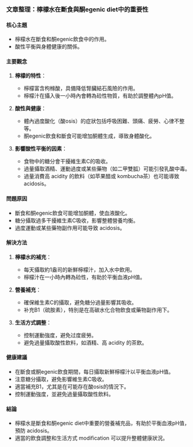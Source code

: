 ### 文章整理：檸檬水在斷食與酮egenic diet中的重要性

#### 核心主題
- 檸檬水在斷食和酮egenic飲食中的作用。
- 酸性平衡與身體健康的關係。

#### 主要觀念
1. **檸檬的特性**：
   - 檸檬富含枸橼酸，具備降低腎臟結石風險的作用。
   - 檸檬汁在攝入後一小時內會轉為硷性物質，有助於調整體內pH值。

2. **酸性與健康**：
   - 體內過度酸化（酸osis）的症狀包括呼吸困難、頭痛、疲勞、心律不整等。
   - 酮egenic飲食和斷食可能增加酮體生成，導致身體酸化。

3. **影響酸性平衡的因素**：
   - 食物中的糖分會干擾維生素C的吸收。
   - 過量攝取酒精、運動過度或某些藥物（如二甲雙胍）可能引發乳酸中毒。
   - 過量消費高 acidity 的飲料（如苹果醋或 kombucha茶）也可能導致 acidosis。

#### 問題原因
- 斷食和酮egenic飲食可能增加酮體，使血液酸化。
- 糖分攝取過多干擾維生素C吸收，影響整體營養均衡。
- 過度運動或某些藥物副作用可能导致 acidosis。

#### 解決方法
1. **檸檬水的補充**：
   - 每天攝取約1盎司的新鮮檸檬汁，加入水中飲用。
   - 檸檬汁在一小時內轉為硷性，有助於平衡血液pH值。

2. **營養補充**：
   - 確保維生素C的攝取，避免糖分過量影響其吸收。
   - 补充B1（硫胺素），特別是在高碳水化合物飲食或藥物副作用下。

3. **生活方式調整**：
   - 控制運動強度，避免过度疲勞。
   - 避免過量攝取酸性飲料，如酒精、高 acidity 的茶飲。

#### 健康建議
- 在斷食或酮egenic飲食期間，每日攝取新鮮檸檬汁以平衡血液pH值。
- 注意糖分攝取，避免影響維生素C吸收。
- 適當補充B1，尤其是在可能存在酸osis的情況下。
- 控制運動強度，並避免過量攝取酸性飲料。

#### 結論
- 檸檬水是斷食和酮egenic diet中重要的營養補充品，有助於平衡血液pH值，預防 acidosis。
- 適當的飲食調整和生活方式 modification 可以提升整體健康狀況。
